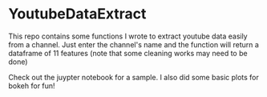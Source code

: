 # YoutubeDataExtract
This repo contains some functions I wrote to extract youtube data easily from a channel. Just enter the channel's name and the function will return a dataframe of 11 features (note that some cleaning works may need to be done)

Check out the juypter notebook for a sample. I also did some basic plots for bokeh for fun!
